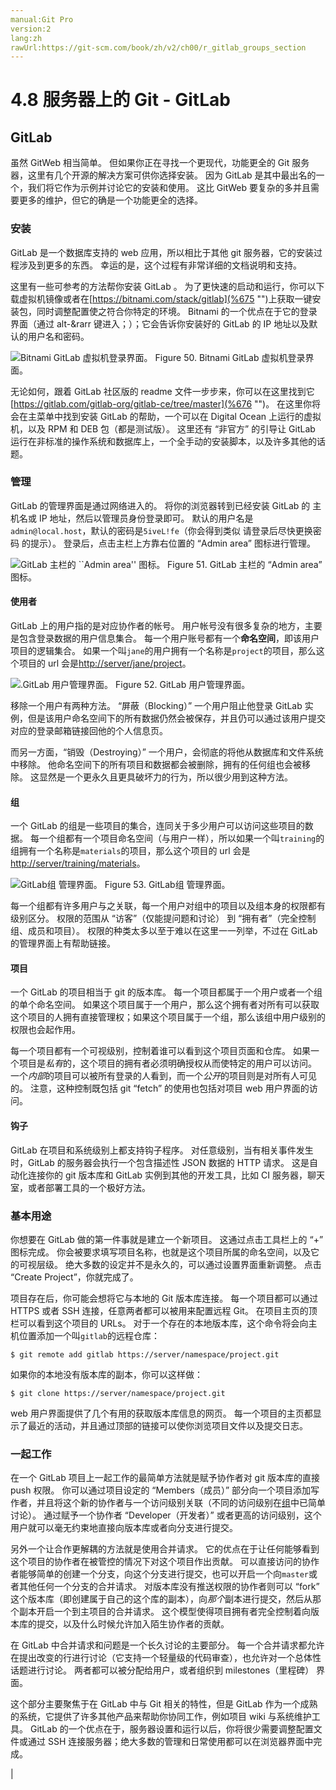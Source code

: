 ```yaml
---
manual:Git Pro
version:2
lang:zh
rawUrl:https://git-scm.com/book/zh/v2/ch00/r_gitlab_groups_section
---
```



# 4.8 服务器上的 Git - GitLab

## GitLab<a name="_gitlab"></a>


虽然 GitWeb 相当简单。 但如果你正在寻找一个更现代，功能更全的 Git 服务器，这里有几个开源的解决方案可供你选择安装。 因为 GitLab 是其中最出名的一个，我们将它作为示例并讨论它的安装和使用。 这比 GitWeb 要复杂的多并且需要更多的维护，但它的确是一个功能更全的选择。



### 安装<a name="_安装"></a>


GitLab 是一个数据库支持的 web 应用，所以相比于其他 git 服务器，它的安装过程涉及到更多的东西。 幸运的是，这个过程有非常详细的文档说明和支持。




这里有一些可参考的方法帮你安装 GitLab 。 为了更快速的启动和运行，你可以下载虚拟机镜像或者在[https://bitnami.com/stack/gitlab](%675  "")上获取一键安装包，同时调整配置使之符合你特定的环境。 Bitnami 的一个优点在于它的登录界面（通过 alt-&amp;rarr 键进入；）；它会告诉你安装好的 GitLab 的 IP 地址以及默认的用户名和密码。


![Bitnami GitLab 虚拟机登录界面。](%673.png "")
Figure 50. Bitnami GitLab 虚拟机登录界面。



无论如何，跟着 GitLab 社区版的 readme 文件一步步来，你可以在这里找到它[https://gitlab.com/gitlab-org/gitlab-ce/tree/master](%676  "")。 在这里你将会在主菜单中找到安装 GitLab 的帮助，一个可以在 Digital Ocean 上运行的虚拟机，以及 RPM 和 DEB 包（都是测试版）。 这里还有 “非官方” 的引导让 GitLab 运行在非标准的操作系统和数据库上，一个全手动的安装脚本，以及许多其他的话题。




### 管理<a name="_管理"></a>


GitLab 的管理界面是通过网络进入的。 将你的浏览器转到已经安装 GitLab 的 主机名或 IP 地址，然后以管理员身份登录即可。 默认的用户名是`admin@local.host`，默认的密码是`5iveL!fe`（你会得到类似 请登录后尽快更换密码 的提示）。 登录后，点击主栏上方靠右位置的 “Admin area” 图标进行管理。


![GitLab 主栏的 ``Admin area'' 图标。](%674.png "")
Figure 51. GitLab 主栏的 “Admin area” 图标。


#### 使用者<a name="_使用者"></a>


GitLab 上的用户指的是对应协作者的帐号。 用户帐号没有很多复杂的地方，主要是包含登录数据的用户信息集合。 每一个用户账号都有一个**命名空间**，即该用户项目的逻辑集合。 如果一个叫`jane`的用户拥有一个名称是`project`的项目，那么这个项目的 url 会是[http://server/jane/project](%677  "")。


![.GitLab 用户管理界面。](%679.png "")
Figure 52. GitLab 用户管理界面。



移除一个用户有两种方法。 “屏蔽（Blocking）” 一个用户阻止他登录 GitLab 实例，但是该用户命名空间下的所有数据仍然会被保存，并且仍可以通过该用户提交对应的登录邮箱链接回他的个人信息页。




而另一方面，“销毁（Destroying）” 一个用户，会彻底的将他从数据库和文件系统中移除。 他命名空间下的所有项目和数据都会被删除，拥有的任何组也会被移除。 这显然是一个更永久且更具破坏力的行为，所以很少用到这种方法。




#### 组<a name="r_gitlab_groups_section"></a>


一个 GitLab 的组是一些项目的集合，连同关于多少用户可以访问这些项目的数据。 每一个组都有一个项目命名空间（与用户一样），所以如果一个叫`training`的组拥有一个名称是`materials`的项目，那么这个项目的 url 会是[http://server/training/materials](%678  "")。


![GitLab组 管理界面。](%681.png "")
Figure 53. GitLab组 管理界面。



每一个组都有许多用户与之关联，每一个用户对组中的项目以及组本身的权限都有级别区分。 权限的范围从 “访客”（仅能提问题和讨论） 到 “拥有者”（完全控制组、成员和项目）。 权限的种类太多以至于难以在这里一一列举，不过在 GitLab 的管理界面上有帮助链接。




#### 项目<a name="_项目"></a>


一个 GitLab 的项目相当于 git 的版本库。 每一个项目都属于一个用户或者一个组的单个命名空间。 如果这个项目属于一个用户，那么这个拥有者对所有可以获取这个项目的人拥有直接管理权；如果这个项目属于一个组，那么该组中用户级别的权限也会起作用。




每一个项目都有一个可视级别，控制着谁可以看到这个项目页面和仓库。 如果一个项目是<em>私有</em>的，这个项目的拥有者必须明确授权从而使特定的用户可以访问。 一个<em>内部</em>的项目可以被所有登录的人看到，而一个<em>公开</em>的项目则是对所有人可见的。 注意，这种控制既包括 git “fetch” 的使用也包括对项目 web 用户界面的访问。




#### 钩子<a name="_钩子"></a>


GitLab 在项目和系统级别上都支持钩子程序。 对任意级别，当有相关事件发生时，GitLab 的服务器会执行一个包含描述性 JSON 数据的 HTTP 请求。 这是自动化连接你的 git 版本库和 GitLab 实例到其他的开发工具，比如 CI 服务器，聊天室，或者部署工具的一个极好方法。





### 基本用途<a name="_基本用途"></a>


你想要在 GitLab 做的第一件事就是建立一个新项目。 这通过点击工具栏上的 “+” 图标完成。 你会被要求填写项目名称，也就是这个项目所属的命名空间，以及它的可视层级。 绝大多数的设定并不是永久的，可以通过设置界面重新调整。 点击 “Create Project”，你就完成了。




项目存在后，你可能会想将它与本地的 Git 版本库连接。 每一个项目都可以通过 HTTPS 或者 SSH 连接，任意两者都可以被用来配置远程 Git。 在项目主页的顶栏可以看到这个项目的 URLs。 对于一个存在的本地版本库，这个命令将会向主机位置添加一个叫`gitlab`的远程仓库：



```
$ git remote add gitlab https://server/namespace/project.git
```




如果你的本地没有版本库的副本，你可以这样做：



```
$ git clone https://server/namespace/project.git
```




web 用户界面提供了几个有用的获取版本库信息的网页。 每一个项目的主页都显示了最近的活动，并且通过顶部的链接可以使你浏览项目文件以及提交日志。




### 一起工作<a name="_一起工作"></a>


在一个 GitLab 项目上一起工作的最简单方法就是赋予协作者对 git 版本库的直接 push 权限。 你可以通过项目设定的 “Members（成员）” 部分向一个项目添加写作者，并且将这个新的协作者与一个访问级别关联（不同的访问级别在[组](%680  "")中已简单讨论）。 通过赋予一个协作者 “Developer（开发者）” 或者更高的访问级别，这个用户就可以毫无约束地直接向版本库或者向分支进行提交。




另外一个让合作更解耦的方法就是使用合并请求。 它的优点在于让任何能够看到这个项目的协作者在被管控的情况下对这个项目作出贡献。 可以直接访问的协作者能够简单的创建一个分支，向这个分支进行提交，也可以开启一个向`master`或者其他任何一个分支的合并请求。 对版本库没有推送权限的协作者则可以 “fork” 这个版本库（即创建属于自己的这个库的副本），向<em>那个</em>副本进行提交，然后从那个副本开启一个到主项目的合并请求。 这个模型使得项目拥有者完全控制着向版本库的提交，以及什么时候允许加入陌生协作者的贡献。




在 GitLab 中合并请求和问题是一个长久讨论的主要部分。 每一个合并请求都允许在提出改变的行进行讨论（它支持一个轻量级的代码审查），也允许对一个总体性话题进行讨论。 两者都可以被分配给用户，或者组织到 milestones（里程碑） 界面。




这个部分主要聚焦于在 GitLab 中与 Git 相关的特性，但是 GitLab 作为一个成熟的系统，它提供了许多其他产品来帮助你协同工作，例如项目 wiki 与系统维护工具。 GitLab 的一个优点在于，服务器设置和运行以后，你将很少需要调整配置文件或通过 SSH 连接服务器；绝大多数的管理和日常使用都可以在浏览器界面中完成。



|


